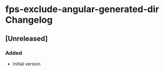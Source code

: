 <!-- Keep a Changelog guide -> https://keepachangelog.com -->

# fps-exclude-angular-generated-dir Changelog

## [Unreleased]
### Added
- Initial version
